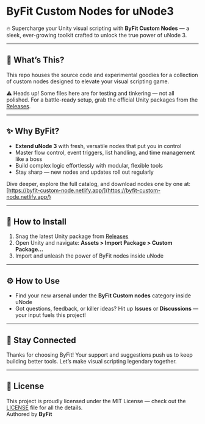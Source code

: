 # ByFit Custom Nodes for uNode3

🔥 Supercharge your Unity visual scripting with **ByFit Custom Nodes** — a sleek, ever-growing toolkit crafted to unlock the true power of uNode 3.

---

## 🚀 What’s This?

This repo houses the source code and experimental goodies for a collection of custom nodes designed to elevate your visual scripting game.

⚠️ Heads up! Some files here are for testing and tinkering — not all polished. For a battle-ready setup, grab the official Unity packages from the [Releases]([https://github.com/your-username/your-repository/releases](https://github.com/Bioshock1990/ByFit-Custom-Nodes-uNode-3/releases)).

---

## ✨ Why ByFit?

- **Extend uNode 3** with fresh, versatile nodes that put you in control  
- Master flow control, event triggers, list handling, and time management like a boss  
- Build complex logic effortlessly with modular, flexible tools  
- Stay sharp — new nodes and updates roll out regularly

Dive deeper, explore the full catalog, and download nodes one by one at:  
[https://byfit-custom-node.netlify.app/](https://byfit-custom-node.netlify.app/)

---

## 🎯 How to Install

1. Snag the latest Unity package from [Releases](https://github.com/your-username/your-repository/releases)  
2. Open Unity and navigate: **Assets > Import Package > Custom Package...**  
3. Import and unleash the power of ByFit nodes inside uNode

---

## ⚙️ How to Use

- Find your new arsenal under the **ByFit Custom nodes** category inside uNode  
- Got questions, feedback, or killer ideas? Hit up **Issues** or **Discussions** — your input fuels this project!

---

## 💬 Stay Connected

Thanks for choosing ByFit! Your support and suggestions push us to keep building better tools. Let’s make visual scripting legendary together.

---

## 📜 License

This project is proudly licensed under the MIT License — check out the [LICENSE](LICENSE) file for all the details.  
Authored by **ByFit**
